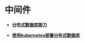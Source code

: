 # 中间件<a name="ZH-CN_TOPIC_0000001220187664"></a>

-   **[分布式数据库能力](分布式数据库能力.md)**

-   **[使用kubernetes部署分布式数据库](使用kubernetes部署分布式数据库.md)**
